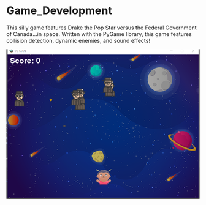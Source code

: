 # Game_Development
This silly game features Drake the Pop Star versus the Federal Government of Canada...in space. Written with the PyGame library, this game features collision detection, dynamic enemies, and sound effects!


![alt text](https://github.com/rtlaceste/Game_Development/blob/main/Screen%20capt.PNG)

